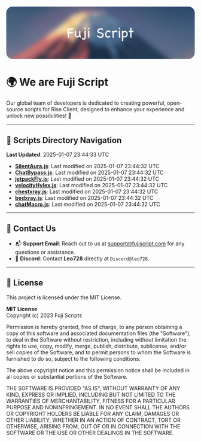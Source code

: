 ![Banner](.github/b.webp)

# 🌍 **We are Fuji Script**

Our global team of developers is dedicated to creating powerful, open-source scripts for Rise Client, designed to enhance your experience and unlock new possibilities! 🌟

---
<!-- SCRIPTS_NAVIGATION_START -->
## 📂 **Scripts Directory Navigation**

**Last Updated**: 2025-01-07 23:44:33 UTC

- **[SilentAura.js](scripts/SilentAura.js)**: Last modified on 2025-01-07 23:44:32 UTC
- **[ChatBypass.js](scripts/ChatBypass.js)**: Last modified on 2025-01-07 23:44:32 UTC
- **[jetpackFly.js](scripts/jetpackFly.js)**: Last modified on 2025-01-07 23:44:32 UTC
- **[velocityHylex.js](scripts/velocityHylex.js)**: Last modified on 2025-01-07 23:44:32 UTC
- **[chestxray.js](scripts/chestxray.js)**: Last modified on 2025-01-07 23:44:32 UTC
- **[bedxray.js](scripts/bedxray.js)**: Last modified on 2025-01-07 23:44:32 UTC
- **[chatMacro.js](scripts/chatMacro.js)**: Last modified on 2025-01-07 23:44:32 UTC

<!-- SCRIPTS_NAVIGATION_END -->

---

## 💬 **Contact Us**  
- 📬 **Support Email**: Reach out to us at [support@fujiscript.com](mailto:support@fujiscript.com) for any questions or assistance.  
- 💬 **Discord**: Contact **Leo728** directly at `Discord@leo728`.

---

## 📜 **License**

This project is licensed under the MIT License.  

**MIT License**  
Copyright (c) 2023 Fuji Scripts  

Permission is hereby granted, free of charge, to any person obtaining a copy of this software and associated documentation files (the "Software"), to deal in the Software without restriction, including without limitation the rights to use, copy, modify, merge, publish, distribute, sublicense, and/or sell copies of the Software, and to permit persons to whom the Software is furnished to do so, subject to the following conditions:  

The above copyright notice and this permission notice shall be included in all copies or substantial portions of the Software.  

THE SOFTWARE IS PROVIDED "AS IS", WITHOUT WARRANTY OF ANY KIND, EXPRESS OR IMPLIED, INCLUDING BUT NOT LIMITED TO THE WARRANTIES OF MERCHANTABILITY, FITNESS FOR A PARTICULAR PURPOSE AND NONINFRINGEMENT. IN NO EVENT SHALL THE AUTHORS OR COPYRIGHT HOLDERS BE LIABLE FOR ANY CLAIM, DAMAGES OR OTHER LIABILITY, WHETHER IN AN ACTION OF CONTRACT, TORT OR OTHERWISE, ARISING FROM, OUT OF OR IN CONNECTION WITH THE SOFTWARE OR THE USE OR OTHER DEALINGS IN THE SOFTWARE.  
